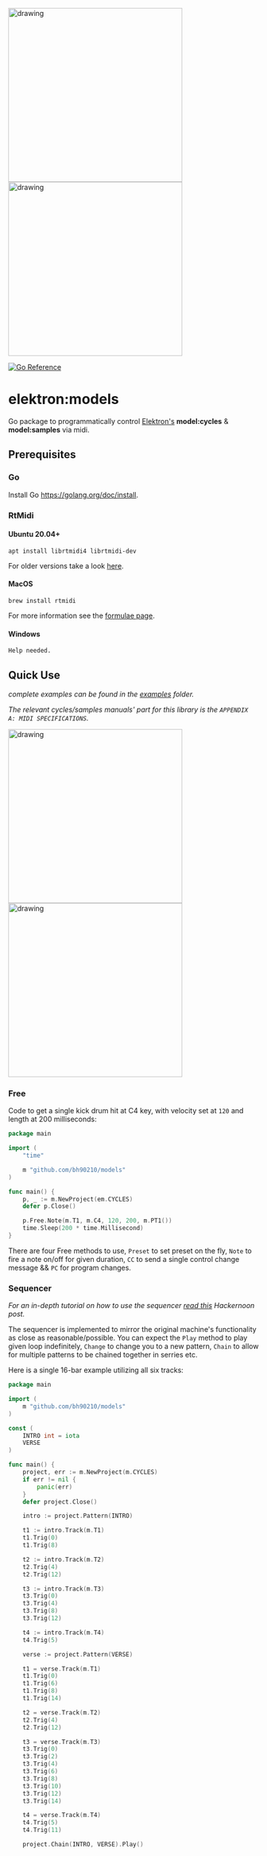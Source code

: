 <img src="https://user-images.githubusercontent.com/22690219/130872109-150ac61f-ad69-4bfb-8f10-3337abcb6551.png" alt="drawing" width="350"/> <img src="https://i.imgur.com/pJbgSUh.png" alt="drawing" width="350"/>

[![Go Reference](https://pkg.go.dev/badge/github.com/bh90210/models.svg)](https://pkg.go.dev/github.com/bh90210/models)

# elektron:models

Go package to programmatically control [Elektron's](https://www.elektron.se/) **model:cycles** & **model:samples** via midi.

## Prerequisites

### Go

Install Go https://golang.org/doc/install.

### RtMidi

#### Ubuntu 20.04+

```console
apt install librtmidi4 librtmidi-dev
```
For older versions take a look [here](https://launchpad.net/ubuntu/+source/rtmidi).

#### MacOS

```console
brew install rtmidi
```
For more information see the [formulae page](https://formulae.brew.sh/formula/rtmidi).

#### Windows

`Help needed.`

## Quick Use

_complete examples can be found in the [examples](https://github.com/bh90210/elektronmodels/tree/master/examples/) folder._

_The relevant cycles/samples manuals' part for this library is the `APPENDIX A: MIDI SPECIFICATIONS`._

<img src="https://i.imgur.com/Yrs6YS3.png" alt="drawing" width="350"/> <img src="https://i.imgur.com/cmil9NG.png" alt="drawing" width="350"/>

### Free

Code to get a single kick drum hit at C4 key, with velocity set at `120` and length at 200 milliseconds:
```go
package main

import (
	"time"

	m "github.com/bh90210/models"
)

func main() {
	p, _ := m.NewProject(em.CYCLES)
	defer p.Close()

	p.Free.Note(m.T1, m.C4, 120, 200, m.PT1())
	time.Sleep(200 * time.Millisecond)
}

```
There are four Free methods to use, `Preset` to set preset on the fly, `Note` to fire a note on/off for given duration, `CC` to send a single control change message && `PC` for program changes. 

### Sequencer

_For an in-depth tutorial on how to use the sequencer [read this]() Hackernoon post._

The sequencer is implemented to mirror the original machine's functionality as close as reasonable/possible. You can expect the `Play` method to play given loop indefinitely, `Change` to change you to a new pattern, `Chain` to allow for multiple patterns to be chained together in serries etc.

Here is a single 16-bar example utilizing all six tracks:
```go
package main

import (
	m "github.com/bh90210/models"
)

const (
	INTRO int = iota
	VERSE
)

func main() {
	project, err := m.NewProject(m.CYCLES)
	if err != nil {
		panic(err)
	}
	defer project.Close()

	intro := project.Pattern(INTRO)

	t1 := intro.Track(m.T1)
	t1.Trig(0)
	t1.Trig(8)

	t2 := intro.Track(m.T2)
	t2.Trig(4)
	t2.Trig(12)

	t3 := intro.Track(m.T3)
	t3.Trig(0)
	t3.Trig(4)
	t3.Trig(8)
	t3.Trig(12)

	t4 := intro.Track(m.T4)
	t4.Trig(5)

	verse := project.Pattern(VERSE)

	t1 = verse.Track(m.T1)
	t1.Trig(0)
	t1.Trig(6)
	t1.Trig(8)
	t1.Trig(14)

	t2 = verse.Track(m.T2)
	t2.Trig(4)
	t2.Trig(12)

	t3 = verse.Track(m.T3)
	t3.Trig(0)
	t3.Trig(2)
	t3.Trig(4)
	t3.Trig(6)
	t3.Trig(8)
	t3.Trig(10)
	t3.Trig(12)
	t3.Trig(14)

	t4 = verse.Track(m.T4)
	t4.Trig(5)
	t4.Trig(11)

	project.Chain(INTRO, VERSE).Play()
```
